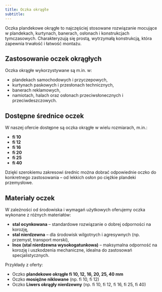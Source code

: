 ```yaml
---
title: Oczka okrągłe
subtitle: 
---
```

Oczka plandekowe okrągłe to najczęściej stosowane rozwiązanie mocujące w plandekach, kurtynach, banerach, osłonach i konstrukcjach tymczasowych. Charakteryzują się prostą, wytrzymałą konstrukcją, która zapewnia trwałość i łatwość montażu.

## Zastosowanie oczek okrągłych

Oczka okrągłe wykorzystywane są m.in. w:
- plandekach samochodowych i przyczepowych,  
- kurtynach paskowych i przesłonach technicznych,  
- banerach reklamowych,  
- namiotach, halach oraz osłonach przeciwsłonecznych i przeciwdeszczowych.

## Dostępne średnice oczek

W naszej ofercie dostępne są oczka okrągłe w wielu rozmiarach, m.in.:

- **fi 10**  
- **fi 12**  
- **fi 16**  
- **fi 20**  
- **fi 25**  
- **fi 40**

Dzięki szerokiemu zakresowi średnic można dobrać odpowiednie oczko do konkretnego zastosowania – od lekkich osłon po ciężkie plandeki przemysłowe.

## Materiały oczek

W zależności od środowiska i wymagań użytkowych oferujemy oczka wykonane z różnych materiałów:

- **stal ocynkowana** – standardowe rozwiązanie o dobrej odporności na korozję,  
- **stal nierdzewna** – dla środowisk wilgotnych i agresywnych (np. przemysł, transport morski),  
- **Inox (stal nierdzewna wysokogatunkowa)** – maksymalna odporność na korozję i uszkodzenia mechaniczne, idealna do zastosowań specjalistycznych.

Przykłady z oferty:
- Oczko **plandekowe okrągłe fi 10, 12, 16, 20, 25, 40 mm**  
- Oczko **mosiężne niklowane** (np. fi 10, fi 12)  
- Oczko **Liwers okrągły nierdzewny** (np. fi 10, fi 12, fi 16, fi 25, fi 40)
